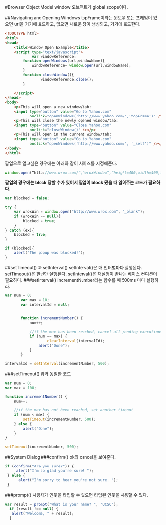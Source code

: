 #Browser Object Model
window 오브젝트가 global scope이다.

##Navigating and Opening Windows
topFrame이라는 윈도우 또는 프레임이 있으면 url을 거기에 로드하고, 없으면 새로운 창이 생성되고, 거기에 로드한다.
```html
<!DOCTYPE html>
<html>
<head>
    <title>Window Open Example</title>
    <script type="text/javascript">
            var windowReference;
        function openWindows(url,windowName){
            windowReference= window.open(url,windowName);
        }
        function closeWindow(){
                windowReference.close();
        }

    </script>
</head>
<body>
    <p>This will open a new window/tab:
    <input type="button" value="Go to Yahoo.com"
           onclick="openWindows('http://www.yahoo.com/','topFrame')" /></p>
    <p>This will close the newly opened window/tab:
    <input type="button" value="Close Yahoo.com"
           onclick="closeWindow()" /></p>
    <p>This will open in the current window/tab:
    <input type="button" value="Go to Yahoo.com"
           onclick="openWindows('http://www.yahoo.com/', '_self')" /></p>
</body>
</html>
```
팝업으로 열고싶은 경우에는 아래와 같이 사이즈를 지정해준다.
```javascript
window.open(“http://www.wrox.com/”,”wroxWindow”,“height=400,width=400,top=10,left=10,resizable=yes”);
```
**팝업의 경우에는 block 당할 수가 있어서 팝업이 block 됐을 때 알려주는 코드가 필요하다.**
```javascript
var blocked = false;

try {
    var wroxWin = window.open("http://www.wrox.com", "_blank");
    if (wroxWin == null){
        blocked = true;
    }
} catch (ex){
    blocked = true;
}

if (blocked){
    alert("The popup was blocked!");
}
```
##setTimeout() 과 setInterval()
setInterval()은 매 인터벌마다 실행된다. setTimeout()은 한번만 실행된다.
setInterval()은 재실행이 끝나는 베이스 컨디션이 필요하다.
###setInterval()
incrementNumber라는 함수를 매 500ms 마다 실행하라.
```javascript
var num = 0;
       var max = 10;
       var intervalId = null;


       function incrementNumber() {
           num++;

           //if the max has been reached, cancel all pending executions
           if (num == max) {
                   clearInterval(intervalId);
               alert("Done");
           }
       }

intervalId = setInterval(incrementNumber, 500);
```
###setTimeout()
위와 동일한 코드
```javascript
var num = 0;
var max = 100;

function incrementNumber() {
    num++;

    //if the max has not been reached, set another timeout
    if (num < max) {
        setTimeout(incrementNumber, 500);
    } else {
        alert("Done");
    }
}

setTimeout(incrementNumber, 500);
```

##System Dialog
###confirm()
ok와 cancel을 보여준다.
```javascript
if (confirm("Are you sure?")) {
     alert("I'm so glad you're sure! ");
 } else {
      alert("I'm sorry to hear you're not sure. ");
 }
```

###prompt()
사용자가 인풋을 타입할 수 있으면 타입된 인풋을 사용할 수 있다.
```javascript
var result = prompt("What is your name? ", "UCSC");
  if (result !== null) {
   alert("Welcome, " + result);
  }
```
